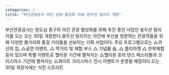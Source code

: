 ```yaml
---
categories: j
title: "부산관광공사 야간 관광 활성화 위해 용두산 빌리지 개장"
---
```

부산관광공사는 원도심 중구의 야간 관광 활성화를 위해 추진 중인 사업인 용두산 빌리지를 오는 오는 30일 개장한다.용두산 빌리지는 야간에 부산을 방문하는 관광객들을 위해 다양한 볼거리와 즐길 거리들을 선보이는 기획 사업이다. 주요 프로그램으로는 △귀신의 집, △공연 이벤트, △ 먹거리 및 체험 부스 △ 기념품 숍, △ 플리마켓 △ 한복체험 등이 있으며 특별 이벤트로 핼러윈 기간에 펼쳐지는 △핼러윈 호러 댄스 페스티벌과 크리스마스 기간에 펼쳐지는 △화이트 크리스마스 전시 이벤트가 운영될 예정이다.오는 30일 개장식에는 식전 스트리트